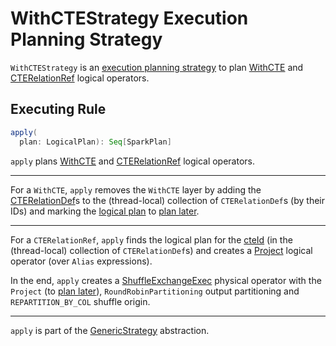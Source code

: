 # WithCTEStrategy Execution Planning Strategy

`WithCTEStrategy` is an [execution planning strategy](SparkStrategy.md) to plan [WithCTE](../logical-operators/WithCTE.md) and [CTERelationRef](../logical-operators/CTERelationRef.md) logical operators.

## <span id="apply"> Executing Rule

```scala
apply(
  plan: LogicalPlan): Seq[SparkPlan]
```

`apply` plans [WithCTE](../logical-operators/WithCTE.md) and [CTERelationRef](../logical-operators/CTERelationRef.md) logical operators.

---

For a `WithCTE`, `apply` removes the `WithCTE` layer by adding the [CTERelationDef](../logical-operators/WithCTE.md#cteDefs)s to the (thread-local) collection of `CTERelationDef`s (by their IDs) and marking the [logical plan](../logical-operators/WithCTE.md#plan) to [plan later](SparkStrategy.md#planLater).

---

For a `CTERelationRef`, `apply` finds the logical plan for the [cteId](../logical-operators/CTERelationRef.md#cteId) (in the (thread-local) collection of `CTERelationDef`s) and creates a [Project](../logical-operators/Project.md) logical operator (over `Alias` expressions).

In the end, `apply` creates a [ShuffleExchangeExec](../physical-operators/ShuffleExchangeExec.md) physical operator with the `Project` (to [plan later](SparkStrategy.md#planLater)), `RoundRobinPartitioning` output partitioning and `REPARTITION_BY_COL` shuffle origin.

---

`apply` is part of the [GenericStrategy](../catalyst/GenericStrategy.md#apply) abstraction.
